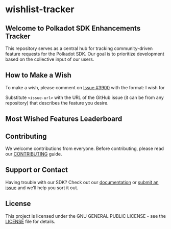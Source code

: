 # wishlist-tracker

## Welcome to Polkadot SDK Enhancements Tracker

This repository serves as a central hub for tracking community-driven feature requests for the Polkadot SDK. Our goal is to prioritize development based on the collective input of our users.

## How to Make a Wish
To make a wish, please comment on [Issue #3900](https://github.com/paritytech/polkadot-sdk/issues/3900) with the format:
I wish for <issue-url>

Substitute `<issue-url>` with the URL of the GitHub issue (it can be from any repository) that describes the feature you desire.

## Most Wished Features Leaderboard
<!-- LEADERBOARD:START -->
<!-- LEADERBOARD:END -->

## Contributing
We welcome contributions from everyone. Before contributing, please read our [CONTRIBUTING](CONTRIBUTING.md) guide.

## Support or Contact
Having trouble with our SDK? Check out our [documentation](https://paritytech.github.io/polkadot-sdk/master/polkadot_sdk_docs/) or [submit an issue](https://github.com/paritytech/polkadot-sdk/issues) and we’ll help you sort it out.

## License
This project is licensed under the GNU GENERAL PUBLIC LICENSE - see the [LICENSE](LICENSE.md) file for details.
